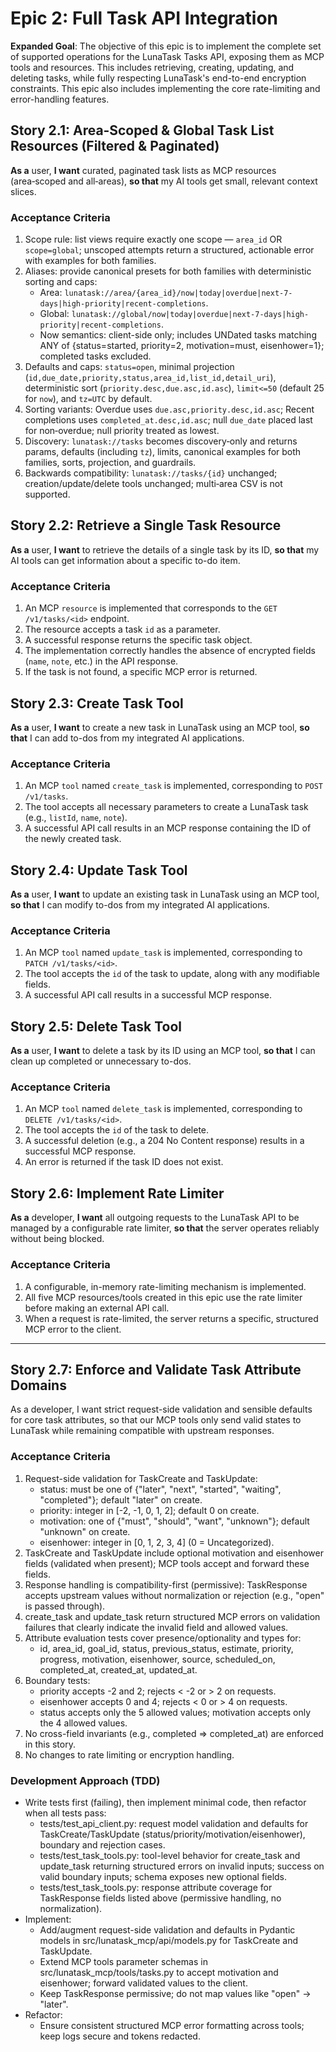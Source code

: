 # Epic 2: Full Task API Integration

**Expanded Goal**: The objective of this epic is to implement the complete set of supported operations for the LunaTask Tasks API, exposing them as MCP tools and resources. This includes retrieving, creating, updating, and deleting tasks, while fully respecting LunaTask's end-to-end encryption constraints. This epic also includes implementing the core rate-limiting and error-handling features.

## **Story 2.1: Area‑Scoped & Global Task List Resources (Filtered & Paginated)**
**As a** user, **I want** curated, paginated task lists as MCP resources (area‑scoped and all‑areas), **so that** my AI tools get small, relevant context slices.
### Acceptance Criteria
1. Scope rule: list views require exactly one scope — `area_id` OR `scope=global`; unscoped attempts return a structured, actionable error with examples for both families.
2. Aliases: provide canonical presets for both families with deterministic sorting and caps:
   - Area: `lunatask://area/{area_id}/now|today|overdue|next-7-days|high-priority|recent-completions`.
   - Global: `lunatask://global/now|today|overdue|next-7-days|high-priority|recent-completions`.
   - Now semantics: client-side only; includes UNDated tasks matching ANY of {status=started, priority=2,
     motivation=must, eisenhower=1}; completed tasks excluded.
3. Defaults and caps: `status=open`, minimal projection (`id,due_date,priority,status,area_id,list_id,detail_uri`), deterministic sort (`priority.desc,due.asc,id.asc`), `limit<=50` (default 25 for `now`), and `tz=UTC` by default.
4. Sorting variants: Overdue uses `due.asc,priority.desc,id.asc`; Recent completions uses `completed_at.desc,id.asc`; null `due_date` placed last for non‑overdue; null priority treated as lowest.
5. Discovery: `lunatask://tasks` becomes discovery‑only and returns params, defaults (including `tz`), limits, canonical examples for both families, sorts, projection, and guardrails.
6. Backwards compatibility: `lunatask://tasks/{id}` unchanged; creation/update/delete tools unchanged; multi‑area CSV is not supported.

## **Story 2.2: Retrieve a Single Task Resource**
**As a** user, **I want** to retrieve the details of a single task by its ID, **so that** my AI tools can get information about a specific to-do item.
### Acceptance Criteria
1. An MCP `resource` is implemented that corresponds to the `GET /v1/tasks/<id>` endpoint.
2. The resource accepts a task `id` as a parameter.
3. A successful response returns the specific task object.
4. The implementation correctly handles the absence of encrypted fields (`name`, `note`, etc.) in the API response.
5. If the task is not found, a specific MCP error is returned.

## **Story 2.3: Create Task Tool**
**As a** user, **I want** to create a new task in LunaTask using an MCP tool, **so that** I can add to-dos from my integrated AI applications.
### Acceptance Criteria
1. An MCP `tool` named `create_task` is implemented, corresponding to `POST /v1/tasks`.
2. The tool accepts all necessary parameters to create a LunaTask task (e.g., `listId`, `name`, `note`).
3. A successful API call results in an MCP response containing the ID of the newly created task.

## **Story 2.4: Update Task Tool**
**As a** user, **I want** to update an existing task in LunaTask using an MCP tool, **so that** I can modify to-dos from my integrated AI applications.
### Acceptance Criteria
1. An MCP `tool` named `update_task` is implemented, corresponding to `PATCH /v1/tasks/<id>`.
2. The tool accepts the `id` of the task to update, along with any modifiable fields.
3. A successful API call results in a successful MCP response.

## **Story 2.5: Delete Task Tool**
**As a** user, **I want** to delete a task by its ID using an MCP tool, **so that** I can clean up completed or unnecessary to-dos.
### Acceptance Criteria
1. An MCP `tool` named `delete_task` is implemented, corresponding to `DELETE /v1/tasks/<id>`.
2. The tool accepts the `id` of the task to delete.
3. A successful deletion (e.g., a 204 No Content response) results in a successful MCP response.
4. An error is returned if the task ID does not exist.

## **Story 2.6: Implement Rate Limiter**
**As a** developer, **I want** all outgoing requests to the LunaTask API to be managed by a configurable rate limiter, **so that** the server operates reliably without being blocked.
### Acceptance Criteria
1. A configurable, in-memory rate-limiting mechanism is implemented.
2. All five MCP resources/tools created in this epic use the rate limiter before making an external API call.
3. When a request is rate-limited, the server returns a specific, structured MCP error to the client.

---
## Story 2.7: Enforce and Validate Task Attribute Domains

As a developer, I want strict request-side validation and sensible defaults for core task attributes, so that our MCP tools only send valid states to LunaTask while remaining compatible with upstream responses.

### Acceptance Criteria
1. Request-side validation for TaskCreate and TaskUpdate:
   - status: must be one of {"later", "next", "started", "waiting", "completed"}; default "later" on create.
   - priority: integer in [-2, -1, 0, 1, 2]; default 0 on create.
   - motivation: one of {"must", "should", "want", "unknown"}; default "unknown" on create.
   - eisenhower: integer in [0, 1, 2, 3, 4] (0 = Uncategorized).
2. TaskCreate and TaskUpdate include optional motivation and eisenhower fields (validated when present); MCP tools accept and forward these fields.
3. Response handling is compatibility-first (permissive): TaskResponse accepts upstream values without normalization or rejection (e.g., "open" is passed through).
4. create_task and update_task return structured MCP errors on validation failures that clearly indicate the invalid field and allowed values.
5. Attribute evaluation tests cover presence/optionality and types for:
   - id, area_id, goal_id, status, previous_status, estimate, priority, progress, motivation, eisenhower, source, scheduled_on, completed_at, created_at, updated_at.
6. Boundary tests:
   - priority accepts -2 and 2; rejects &lt; -2 or &gt; 2 on requests.
   - eisenhower accepts 0 and 4; rejects &lt; 0 or &gt; 4 on requests.
   - status accepts only the 5 allowed values; motivation accepts only the 4 allowed values.
7. No cross-field invariants (e.g., completed ⇒ completed_at) are enforced in this story.
8. No changes to rate limiting or encryption handling.

### Development Approach (TDD)
- Write tests first (failing), then implement minimal code, then refactor when all tests pass:
  - tests/test_api_client.py: request model validation and defaults for TaskCreate/TaskUpdate (status/priority/motivation/eisenhower), boundary and rejection cases.
  - tests/test_task_tools.py: tool-level behavior for create_task and update_task returning structured errors on invalid inputs; success on valid boundary inputs; schema exposes new optional fields.
  - tests/test_task_tools.py: response attribute coverage for TaskResponse fields listed above (permissive handling, no normalization).
- Implement:
  - Add/augment request-side validation and defaults in Pydantic models in src/lunatask_mcp/api/models.py for TaskCreate and TaskUpdate.
  - Extend MCP tools parameter schemas in src/lunatask_mcp/tools/tasks.py to accept motivation and eisenhower; forward validated values to the client.
  - Keep TaskResponse permissive; do not map values like "open" → "later".
- Refactor:
  - Ensure consistent structured MCP error formatting across tools; keep logs secure and tokens redacted.
